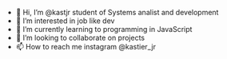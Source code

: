 - 👋 Hi, I’m @kastjr student of Systems analist and development 
- 👀 I’m interested in job like dev 
- 🌱 I’m currently learning to programming in JavaScript 
- 💞️ I’m looking to collaborate on  projects
- 📫 How to reach me  instagram @kastier_jr



<!---
kastjr/kastjr is a ✨ special ✨ repository because its `README.md` (this file) appears on your GitHub profile.
You can click the Preview link to take a look at your changes.
--->
